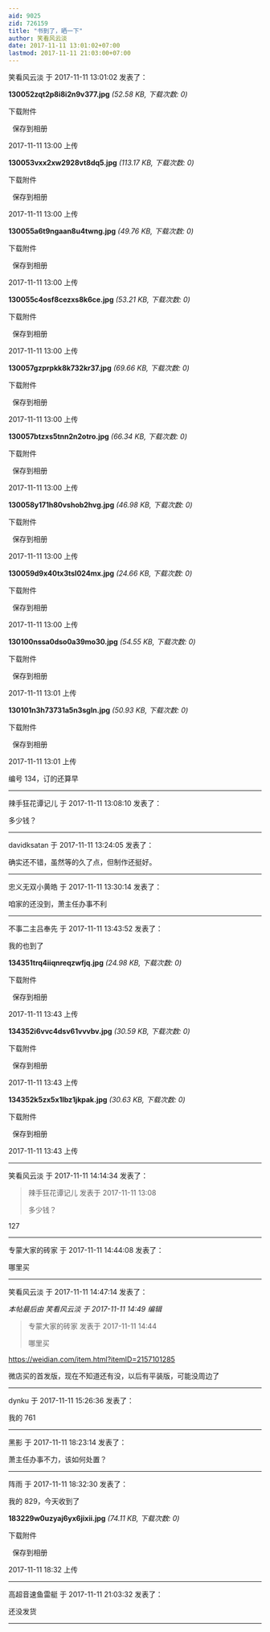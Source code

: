 ```yaml
---
aid: 9025
zid: 726159
title: "书到了，晒一下"
author: 笑看风云淡
date: 2017-11-11 13:01:02+07:00
lastmod: 2017-11-11 21:03:00+07:00
---
```


笑看风云淡 于 2017-11-11 13:01:02 发表了：

**130052zqt2p8i8i2n9v377.jpg** _(52.58 KB, 下载次数: 0)_

下载附件

&nbsp;
保存到相册

2017-11-11 13:00 上传

**130053vxx2xw2928vt8dq5.jpg** _(113.17 KB, 下载次数: 0)_

下载附件

&nbsp;
保存到相册

2017-11-11 13:00 上传

**130055a6t9ngaan8u4twng.jpg** _(49.76 KB, 下载次数: 0)_

下载附件

&nbsp;
保存到相册

2017-11-11 13:00 上传

**130055c4osf8cezxs8k6ce.jpg** _(53.21 KB, 下载次数: 0)_

下载附件

&nbsp;
保存到相册

2017-11-11 13:00 上传

**130057gzprpkk8k732kr37.jpg** _(69.66 KB, 下载次数: 0)_

下载附件

&nbsp;
保存到相册

2017-11-11 13:00 上传

**130057btzxs5tnn2n2otro.jpg** _(66.34 KB, 下载次数: 0)_

下载附件

&nbsp;
保存到相册

2017-11-11 13:00 上传

**130058y171h80vshob2hvg.jpg** _(46.98 KB, 下载次数: 0)_

下载附件

&nbsp;
保存到相册

2017-11-11 13:00 上传

**130059d9x40tx3tsl024mx.jpg** _(24.66 KB, 下载次数: 0)_

下载附件

&nbsp;
保存到相册

2017-11-11 13:00 上传

**130100nssa0dso0a39mo30.jpg** _(54.55 KB, 下载次数: 0)_

下载附件

&nbsp;
保存到相册

2017-11-11 13:01 上传

**130101n3h73731a5n3sgln.jpg** _(50.93 KB, 下载次数: 0)_

下载附件

&nbsp;
保存到相册

2017-11-11 13:01 上传

编号 134，订的还算早

---

辣手狂花谭记儿 于 2017-11-11 13:08:10 发表了：

多少钱？

---

davidksatan 于 2017-11-11 13:24:05 发表了：

确实还不错，虽然等的久了点，但制作还挺好。

---

忠义无双小黄皓 于 2017-11-11 13:30:14 发表了：

咱家的还没到，萧主任办事不利

---

不事二主吕奉先 于 2017-11-11 13:43:52 发表了：

我的也到了

**134351trq4iiqnreqzwfjq.jpg** _(24.98 KB, 下载次数: 0)_

下载附件

&nbsp;
保存到相册

2017-11-11 13:43 上传

**134352i6vvc4dsv61vvvbv.jpg** _(30.59 KB, 下载次数: 0)_

下载附件

&nbsp;
保存到相册

2017-11-11 13:43 上传

**134352k5zx5x1lbz1jkpak.jpg** _(30.63 KB, 下载次数: 0)_

下载附件

&nbsp;
保存到相册

2017-11-11 13:43 上传

---

笑看风云淡 于 2017-11-11 14:14:34 发表了：

> 辣手狂花谭记儿 发表于 2017-11-11 13:08
>
> 多少钱？

127

---

专蒙大家的砖家 于 2017-11-11 14:44:08 发表了：

哪里买

---

笑看风云淡 于 2017-11-11 14:47:14 发表了：

_本帖最后由 笑看风云淡 于 2017-11-11 14:49 编辑_

> 专蒙大家的砖家 发表于 2017-11-11 14:44
>
> 哪里买

https://weidian.com/item.html?itemID=2157101285

微店买的首发版，现在不知道还有没，以后有平装版，可能没周边了

---

dynku 于 2017-11-11 15:26:36 发表了：

我的 761

---

黑影 于 2017-11-11 18:23:14 发表了：

萧主任办事不力，该如何处置？

---

阵雨 于 2017-11-11 18:32:30 发表了：

我的 829，今天收到了

**183229w0uzyaj6yx6jixii.jpg** _(74.11 KB, 下载次数: 0)_

下载附件

&nbsp;
保存到相册

2017-11-11 18:32 上传

---

高超音速鱼雷艇 于 2017-11-11 21:03:32 发表了：

还没发货

---
